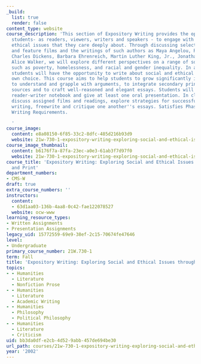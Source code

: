 ```yaml
---
_build:
  list: true
  render: false
content_type: website
course_description: 'This section of Expository Writing provides the opportunity for
  students- as readers, viewers, writers and speakers - to engage with social and
  ethical issues that they care deeply about. Through discussing selected documentary
  and feature films and the writings of such authors as Maya Angelou, Robert Coles,
  Charles Dickens, Barbara Ehrenreich, Martin Luther King, Jr., Jonathan Kozol, and
  Alice Walker, we will explore different perspectives on a range of social problems
  such as poverty, homelessness, and racial and gender inequality. In assigned essays,
  students will have the opportunity to write about social and ethical issues of their
  own choice. This course aims to help students to grow significantly in their ability
  to understand and grapple with arguments, to integrate secondary print and visual
  sources and to craft well-reasoned and elegant essays. Students will also keep a
  reader-writer notebook and give at least one oral presentation. In class we will
  discuss assigned films and readings, explore strategies for successful academic
  writing, freewrite and critique one another''s essays. Satisfies Phase I and CI
  Writing Requirements.

  '
course_image:
  content: e8a08150-6f85-33c2-8dfc-485d216b93d9
  website: 21w-730-1-expository-writing-exploring-social-and-ethical-issues-through-film-and-print-fall-2002
course_image_thumbnail:
  content: b6176f7a-87fa-23ec-a0e3-61ab3f7d97f0
  website: 21w-730-1-expository-writing-exploring-social-and-ethical-issues-through-film-and-print-fall-2002
course_title: 'Expository Writing: Exploring Social and Ethical Issues through Film
  and Print'
department_numbers:
- CMS-W
draft: true
extra_course_numbers: ''
instructors:
  content:
  - 63d1aa03-136b-4aa8-0c42-fae122078527
  website: ocw-www
learning_resource_types:
- Written Assignments
- Presentation Assignments
legacy_uid: 15772559-69e9-38ef-2c15-70674fe47646
level:
- Undergraduate
primary_course_number: 21W.730-1
term: Fall
title: 'Expository Writing: Exploring Social and Ethical Issues through Film and Print'
topics:
- - Humanities
  - Literature
  - Nonfiction Prose
- - Humanities
  - Literature
  - Academic Writing
- - Humanities
  - Philosophy
  - Political Philosophy
- - Humanities
  - Literature
  - Criticism
uid: bb3da0df-e2cb-4d52-9abb-457de694be30
url_path: courses/21w-730-1-expository-writing-exploring-social-and-ethical-issues-through-film-and-print-fall-2002
year: '2002'
---
```

